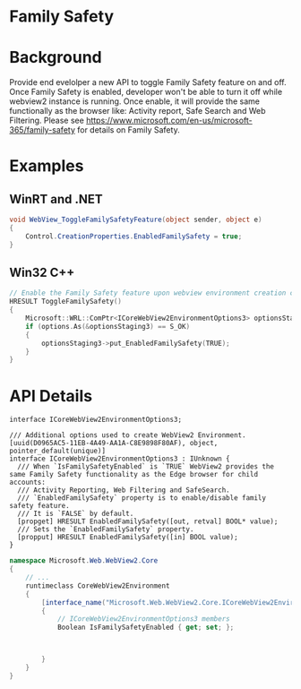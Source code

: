 Family Safety
===

# Background
Provide end evelolper a new API to toggle Family Safety feature on and off. Once Family Safety is enabled, developer won't be able to turn it off while webview2 instance is running. Once enable, it will provide the same functionally as the browser like: Activity report, Safe Search and Web Filtering. Please see https://www.microsoft.com/en-us/microsoft-365/family-safety for details on Family Safety. 

# Examples
## WinRT and .NET   
```c#
void WebView_ToggleFamilySafetyFeature(object sender, object e)
{
    Control.CreationProperties.EnabledFamilySafety = true;
}


```
## Win32 C++
```cpp
// Enable the Family Safety feature upon webview environment creation complete
HRESULT ToggleFamilySafety()
{
    Microsoft::WRL::ComPtr<ICoreWebView2EnvironmentOptions3> optionsStaging3;
    if (options.As(&optionsStaging3) == S_OK)
    {
        optionsStaging3->put_EnabledFamilySafety(TRUE);
    }
}
```

# API Details    
```
interface ICoreWebView2EnvironmentOptions3;

/// Additional options used to create WebView2 Environment.
[uuid(D0965AC5-11EB-4A49-AA1A-C8E9898F80AF), object, pointer_default(unique)]
interface ICoreWebView2EnvironmentOptions3 : IUnknown {
  /// When `IsFamilySafetyEnabled` is `TRUE` WebView2 provides the same Family Safety functionality as the Edge browser for child accounts:
  /// Activity Reporting, Web Filtering and SafeSearch.
  /// `EnabledFamilySafety` property is to enable/disable family safety feature.
  /// It is `FALSE` by default.
  [propget] HRESULT EnabledFamilySafety([out, retval] BOOL* value);
  /// Sets the `EnabledFamilySafety` property.
  [propput] HRESULT EnabledFamilySafety([in] BOOL value);
}
```

```c# (but really MIDL3)
namespace Microsoft.Web.WebView2.Core
{
    // ...
    runtimeclass CoreWebView2Environment
    {
        [interface_name("Microsoft.Web.WebView2.Core.ICoreWebView2EnvironmentOptions3")]
        {
            // ICoreWebView2EnvironmentOptions3 members
            Boolean IsFamilySafetyEnabled { get; set; };



        }
    }
}
```

